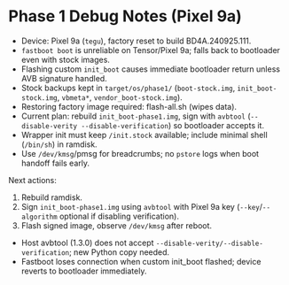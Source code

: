 # Phase 1 Debug Notes (Pixel 9a)

- Device: Pixel 9a (`tegu`), factory reset to build BD4A.240925.111.
- `fastboot boot` is unreliable on Tensor/Pixel 9a; falls back to bootloader even with stock images.
- Flashing custom `init_boot` causes immediate bootloader return unless AVB signature handled.
- Stock backups kept in `target/os/phase1/` (`boot-stock.img`, `init_boot-stock.img`, `vbmeta*`, `vendor_boot-stock.img`).
- Restoring factory image required: flash-all.sh (wipes data).
- Current plan: rebuild `init_boot-phase1.img`, sign with `avbtool` (`--disable-verity --disable-verification`) so bootloader accepts it.
- Wrapper init must keep `/init.stock` available; include minimal shell (`/bin/sh`) in ramdisk.
- Use `/dev/kmsg`/pmsg for breadcrumbs; no `pstore` logs when boot handoff fails early.

Next actions:
1. Rebuild ramdisk.
2. Sign `init_boot-phase1.img` using `avbtool` with Pixel 9a key (`--key`/`--algorithm` optional if disabling verification).
3. Flash signed image, observe `/dev/kmsg` after reboot.
- Host avbtool (1.3.0) does not accept `--disable-verity/--disable-verification`; new Python copy needed.
- Fastboot loses connection when custom init_boot flashed; device reverts to bootloader immediately.
